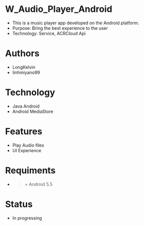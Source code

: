 # W_Audio_Player_Android

- This is a music player app developed on the Android platform.
- Purpose: Bring the best experience to the user
- Technology: Service, ACRCloud Api
# Authors
- LongKelvin
- linhmiyano99

# Technology
- Java Android
- Android MediaStore

# Features
- Play Audio files
- UI Experience

# Requiments
- >= Android 5.5

# Status
- In progressing

